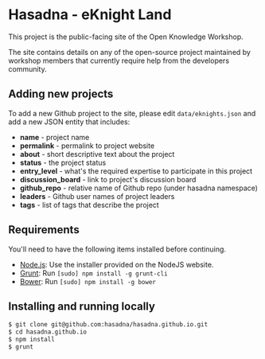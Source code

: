 # Hasadna - eKnight Land

This project is the public-facing site of the Open Knowledge Workshop.

The site contains details on any of the open-source project maintained by workshop members that currently require help from
the developers community.

## Adding new projects

To add a new Github project to the site, please edit `data/eknights.json` and add a new JSON entity that includes:

  * **name** - project name
  * **permalink** - permalink to project website
  * **about** - short descriptive text about the project
  * **status** - the project status
  * **entry_level** - what's the required expertise to participate in this project
  * **discussion_board** - link to project's discussion board
  * **github_repo** - relative name of Github repo (under hasadna namespace)
  * **leaders** - Github user names of project leaders
  * **tags** - list of tags that describe the project

## Requirements

You'll need to have the following items installed before continuing.

  * [Node.js](http://nodejs.org): Use the installer provided on the NodeJS website.
  * [Grunt](http://gruntjs.com/): Run `[sudo] npm install -g grunt-cli`
  * [Bower](http://bower.io): Run `[sudo] npm install -g bower`

## Installing and running locally

```bash
$ git clone git@github.com:hasadna/hasadna.github.io.git
$ cd hasadna.github.io
$ npm install
$ grunt
```